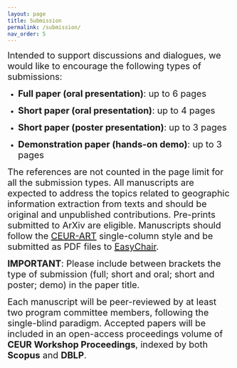 ```yaml
---
layout: page
title: Submission
permalink: /submission/
nav_order: 5
---
```



 <span style="font-size:20px;"> Intended to support discussions and dialogues, we would like to encourage the following types of submissions:

* <span style="font-size:20px;">**Full paper (oral presentation)**: up to 6 pages
 
* <span style="font-size:20px;">**Short paper (oral presentation)**: up to 4 pages

* <span style="font-size:20px;">**Short paper (poster presentation)**: up to 3 pages

* <span style="font-size:20px;">**Demonstration paper (hands-on demo)**: up to 3 pages 

<span style="font-size:20px;"> The references are not counted in the page limit for all the submission types. All manuscripts are expected to address the topics related to geographic information extraction from texts and should be original and unpublished contributions. Pre-prints submitted to ArXiv are eligible. Manuscripts should follow the [CEUR-ART](https://ceurws.wordpress.com/2020/03/31/ceurws-publishes-ceurart-paper-style/) single-column style and be submitted as PDF files to [EasyChair](https://easychair.org/my/conference?conf=geoext2023).
 
<span style="font-size:20px;"> **IMPORTANT**: Please include between brackets the type of submission (full; short and oral; short and poster; demo) in the paper title. 

<span style="font-size:20px;"> Each manuscript will be peer-reviewed by at least two program committee members, following the single-blind paradigm. Accepted papers will be included in an open-access proceedings volume of **CEUR Workshop Proceedings**, indexed by both **Scopus** and **DBLP**.
